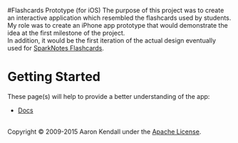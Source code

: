 #Flashcards Prototype (for iOS)
The purpose of this project was to create an interactive application which resembled the flashcards used by students.  
My role was to create an iPhone app prototype that would demonstrate the idea at the first milestone of the project.  
In addition, it would be the first iteration of the actual design eventually used for <a target="_blank" href="http://www.sparknotes.com/flashcards">SparkNotes Flashcards</a>.

# Getting Started
These page(s) will help to provide a better understanding of the app:
* <a target="_blank" href="https://github.com/jaerith/FlashCards_Prototype_iOS/tree/master/Docs">Docs</a>
 
<br/>
Copyright © 2009-2015 Aaron Kendall under the <a target="_blank" href="https://github.com/jaerith/FlashCards_Prototype_iOS/blob/master/LICENSE">Apache License</a>.
